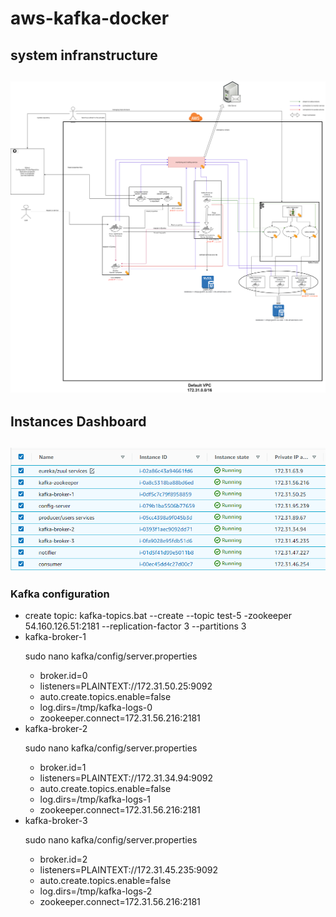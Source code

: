 # aws-kafka-docker
<h2>system infranstructure<h2>
<img src="architecture.png"/>
  
<h2>Instances Dashboard <h2>
<img src="aws.PNG"/>
<h3>Kafka configuration</h3>
<ul>
<li>create topic: kafka-topics.bat --create --topic test-5 -zookeeper 54.160.126.51:2181 --replication-factor 3 --partitions 3</li>
<li>kafka-broker-1</li>
  <p>sudo nano kafka/config/server.properties</p>
  <ul>
  <li>broker.id=0</li>
  <li>listeners=PLAINTEXT://172.31.50.25:9092</li>
  <li>auto.create.topics.enable=false</li>
  <li>log.dirs=/tmp/kafka-logs-0</li>
  <li>zookeeper.connect=172.31.56.216:2181</li>
  </ul>
<li>kafka-broker-2</li>
  <p>sudo nano kafka/config/server.properties</p>
  <ul>
  <li>broker.id=1</li>
  <li>listeners=PLAINTEXT://172.31.34.94:9092</li>
  <li>auto.create.topics.enable=false</li>
  <li>log.dirs=/tmp/kafka-logs-1</li>
  <li>zookeeper.connect=172.31.56.216:2181</li>
  </ul>
<li>kafka-broker-3</li>
  <p>sudo nano kafka/config/server.properties</p>
  <ul>
  <li>broker.id=2</li>
  <li>listeners=PLAINTEXT://172.31.45.235:9092</li>
  <li>auto.create.topics.enable=false</li>
  <li>log.dirs=/tmp/kafka-logs-2</li>
  <li>zookeeper.connect=172.31.56.216:2181</li>
  </ul>
</ul>
